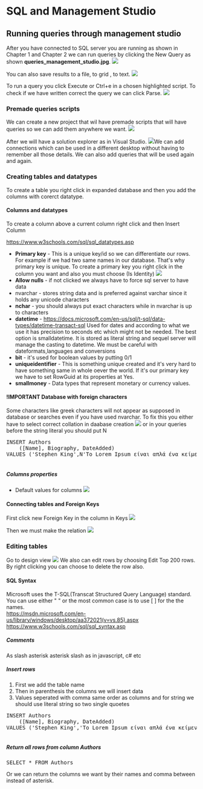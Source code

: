 
<h1>SQL and Management Studio</h1>

<h2>Running queries through management studio</h2>

<p>After you have connected to SQL server you are running as shown in  Chapter 1 and Chapter 2 we can run queries by clicking
the New Query as shown <strong>queries_management_studio.jpg</strong>.
<img src="queries_management_studio.jpg">
</p>
<p>You can also save results to a file, to grid , to text.
<img src="saving_script_as.jpg">
</p>

<p>
To run a query you click Execute or Ctrl+e in a chosen highlighted script. To check if we have written correct the query we can click Parse.
<img src="execute_query.jpg">
</p>



<h3>Premade queries scripts</h3>

<p>We can create a new project that wil have premade scripts that will have queries so we can add them anywhere we want.
<img src="new_project.jpg">
</p>


<p>After we will have a solution explorer as in Visual Studio.
<img src="solution_explorer.jpg">We can add connections which can be used in a different desktop without having to remember all those details. We can also add queries that will be used again and again.
</p>

<h3>Creating tables and datatypes</h3>

<p>To create a table you right click in expanded database and then you add the columns with corerct datatype.</p>

<h4>Columns and datatypes</h4>
<p>To create a column above a current column right click and then Insert Column</p>
<a href="https://www.w3schools.com/sql/sql_datatypes.asp">https://www.w3schools.com/sql/sql_datatypes.asp</a>
<ul>
<li><strong>Primary key</strong> - This is a unique key/id so we can differentiate our rows. For example if we had two same names in our database. That's why primary key is unique. To create a primary key you right click in the column you want and also you must choose (Is Identity)
<img src="set_primary_key_and_identity.jpg">
</li>

<li><strong>Allow nulls</strong> - if not clicked we always have to force sql server to have data</li>

<li>nvarchar - stores string data and is preferred against varchar since it holds any unicode characters </li>

<li><strong>nchar</strong> - you should always put exact characters while in nvarchar is up to characters </li>

<li><strong>datetime</strong> -
<a href="https://docs.microsoft.com/en-us/sql/t-sql/data-types/datetime-transact-sql">https://docs.microsoft.com/en-us/sql/t-sql/data-types/datetime-transact-sql</a> Used for dates and according to what we use it has precision to seconds etc which might not be needed. The best option is smalldatetime. It is stored as literal string and sequel server will manage the casting to datetime. We must be careful with dateformats,languages and conversions</li>
<li><strong>bit</strong> - it's used for boolean values by putting 0/1</li>

<li><strong>uniqueidentifier</strong> - This is something unique created and it's very hard to have something same in whole oever the world. If it's our primary key we have to set RowGuid at its properties at Yes.</li>

<li><strong>smallmoney</strong> - Data types that represent monetary or currency values. </li>

</ul>
<h4><strong>!IMPORTANT Database with foreign characters</strong></h4>

<p>Some characters like greek characters will not appear as supposed in database or searches even if you have used nvarchar. To fix this you either have to select correct collation in daabase creation <img src="collation_and_encoding.jpg"> or in your queries before the string literal you should put N
<pre>
INSERT Authors
	([Name], Biography, DateAdded)
VALUES ('Stephen King',N'Το Lorem Ipsum είναι απλά ένα κείμενο', 'January 18,2018')

</pre>
</p>

<h5>Columns properties</h5>
<ul>
<li>Default values for columns
<img src="default_column_value.jpg">
</li>

</ul>

<h4>Connecting tables and <strong>Foreign Keys</strong> </h4>

<p>First click new Foreign Key in the column in Keys
<img src="foreign_keys.jpg">
</p>

<p>Then we must make the relation
<img src="relate_foreign_keys.jpg">
</p>

<h3>Editing tables</h3>

<p>Go to design view
<img src="editing_tables_from_ssms.jpg">
We also can edit rows by choosing Edit Top 200 rows. By right clicking you can choose to delete the row also.
</p>

<h4>SQL Syntax </h4>
<p>Microsoft uses the T-SQL(Transcat Structured Query Language) standard. You can use either " " or the most common case is to use [ ] for the the names.<br>
<a href="https://msdn.microsoft.com/en-us/library/windows/desktop/aa372021(v=vs.85).aspx">https://msdn.microsoft.com/en-us/library/windows/desktop/aa372021(v=vs.85).aspx</a><br>
<a href="https://www.w3schools.com/sql/sql_syntax.asp">https://www.w3schools.com/sql/sql_syntax.asp</a>

</p>

<h5>Comments</h5>

<p>As slash asterisk asterisk slash as in javascript, c# etc </p>

<h5>Insert rows</h5>
<ol>
<li>First we add the table name</li>
<li>Then in parenthesis the columns we will insert data</li>
<li>Values seperated with comma same order as columns and for string we should use literal string so two single quoetes</li>
</ol>

<pre>
INSERT Authors
	([Name], Biography, DateAdded)
VALUES ('Stephen King','Το Lorem Ipsum είναι απλά ένα κείμενο ', 'January 18,2018')

</pre>

<h5>Return all rows from column Authors</h5>

<pre>
SELECT * FROM Authors
</pre>

<p>Or we can return the columns we want by their names and comma between instead of asterisk.</p>
